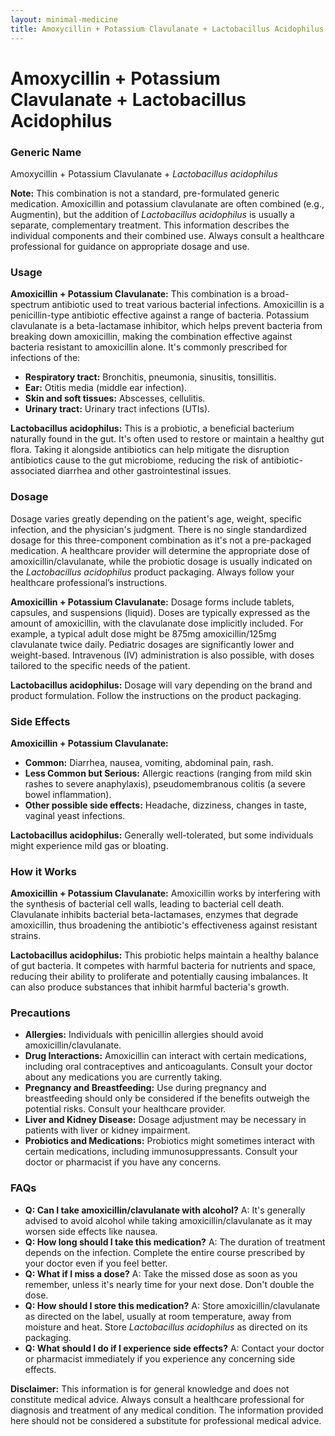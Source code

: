 ```yaml
---
layout: minimal-medicine
title: Amoxycillin + Potassium Clavulanate + Lactobacillus Acidophilus
---
```


# Amoxycillin + Potassium Clavulanate + Lactobacillus Acidophilus
### Generic Name
Amoxycillin + Potassium Clavulanate + *Lactobacillus acidophilus*

**Note:**  This combination is not a standard, pre-formulated generic medication.  Amoxicillin and potassium clavulanate are often combined (e.g., Augmentin), but the addition of *Lactobacillus acidophilus* is usually a separate, complementary treatment.  This information describes the individual components and their combined use.  Always consult a healthcare professional for guidance on appropriate dosage and use.


### Usage

**Amoxicillin + Potassium Clavulanate:** This combination is a broad-spectrum antibiotic used to treat various bacterial infections. Amoxicillin is a penicillin-type antibiotic effective against a range of bacteria.  Potassium clavulanate is a beta-lactamase inhibitor, which helps prevent bacteria from breaking down amoxicillin, making the combination effective against bacteria resistant to amoxicillin alone.  It's commonly prescribed for infections of the:

* **Respiratory tract:** Bronchitis, pneumonia, sinusitis, tonsillitis.
* **Ear:** Otitis media (middle ear infection).
* **Skin and soft tissues:** Abscesses, cellulitis.
* **Urinary tract:** Urinary tract infections (UTIs).


**Lactobacillus acidophilus:** This is a probiotic, a beneficial bacterium naturally found in the gut.  It's often used to restore or maintain a healthy gut flora.  Taking it alongside antibiotics can help mitigate the disruption antibiotics cause to the gut microbiome, reducing the risk of antibiotic-associated diarrhea and other gastrointestinal issues.


### Dosage

Dosage varies greatly depending on the patient's age, weight, specific infection, and the physician's judgment.  There is no single standardized dosage for this three-component combination as it's not a pre-packaged medication.  A healthcare provider will determine the appropriate dose of amoxicillin/clavulanate, while the probiotic dosage is usually indicated on the *Lactobacillus acidophilus* product packaging.  Always follow your healthcare professional’s instructions.

**Amoxicillin + Potassium Clavulanate:**  Dosage forms include tablets, capsules, and suspensions (liquid).  Doses are typically expressed as the amount of amoxicillin, with the clavulanate dose implicitly included.  For example, a typical adult dose might be 875mg amoxicillin/125mg clavulanate twice daily. Pediatric dosages are significantly lower and weight-based.  Intravenous (IV) administration is also possible, with doses tailored to the specific needs of the patient.

**Lactobacillus acidophilus:** Dosage will vary depending on the brand and product formulation.  Follow the instructions on the product packaging.


### Side Effects

**Amoxicillin + Potassium Clavulanate:**

* **Common:** Diarrhea, nausea, vomiting, abdominal pain, rash.
* **Less Common but Serious:** Allergic reactions (ranging from mild skin rashes to severe anaphylaxis),  pseudomembranous colitis (a severe bowel inflammation).
* **Other possible side effects:**  Headache, dizziness, changes in taste, vaginal yeast infections.


**Lactobacillus acidophilus:** Generally well-tolerated, but some individuals might experience mild gas or bloating.


### How it Works

**Amoxicillin + Potassium Clavulanate:** Amoxicillin works by interfering with the synthesis of bacterial cell walls, leading to bacterial cell death. Clavulanate inhibits bacterial beta-lactamases, enzymes that degrade amoxicillin, thus broadening the antibiotic's effectiveness against resistant strains.

**Lactobacillus acidophilus:**  This probiotic helps maintain a healthy balance of gut bacteria.  It competes with harmful bacteria for nutrients and space, reducing their ability to proliferate and potentially causing imbalances.  It can also produce substances that inhibit harmful bacteria's growth.


### Precautions

* **Allergies:**  Individuals with penicillin allergies should avoid amoxicillin/clavulanate.
* **Drug Interactions:**  Amoxicillin can interact with certain medications, including oral contraceptives and anticoagulants. Consult your doctor about any medications you are currently taking.
* **Pregnancy and Breastfeeding:**  Use during pregnancy and breastfeeding should only be considered if the benefits outweigh the potential risks.  Consult your healthcare provider.
* **Liver and Kidney Disease:**  Dosage adjustment may be necessary in patients with liver or kidney impairment.
* **Probiotics and Medications:**  Probiotics might sometimes interact with certain medications, including immunosuppressants. Consult your doctor or pharmacist if you have any concerns.


### FAQs

* **Q: Can I take amoxicillin/clavulanate with alcohol?**  A: It's generally advised to avoid alcohol while taking amoxicillin/clavulanate as it may worsen side effects like nausea.
* **Q: How long should I take this medication?** A:  The duration of treatment depends on the infection.  Complete the entire course prescribed by your doctor even if you feel better.
* **Q: What if I miss a dose?** A: Take the missed dose as soon as you remember, unless it's nearly time for your next dose. Don't double the dose.
* **Q: How should I store this medication?** A: Store amoxicillin/clavulanate as directed on the label, usually at room temperature, away from moisture and heat. Store *Lactobacillus acidophilus* as directed on its packaging.
* **Q:  What should I do if I experience side effects?** A:  Contact your doctor or pharmacist immediately if you experience any concerning side effects.


**Disclaimer:** This information is for general knowledge and does not constitute medical advice.  Always consult a healthcare professional for diagnosis and treatment of any medical condition.  The information provided here should not be considered a substitute for professional medical advice.
